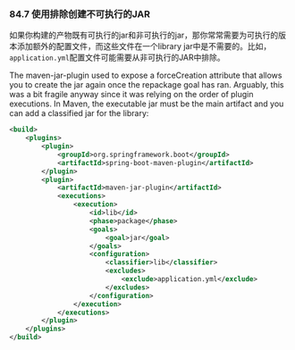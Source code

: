 ### 84.7 使用排除创建不可执行的JAR

如果你构建的产物既有可执行的jar和非可执行的jar，那你常常需要为可执行的版本添加额外的配置文件，而这些文件在一个library jar中是不需要的。比如，`application.yml`配置文件可能需要从非可执行的JAR中排除。

The maven-jar-plugin used to expose a forceCreation attribute that allows you to create the jar again once the repackage goal has ran. Arguably, this was a bit fragile anyway since it was relying on the order of plugin executions. In Maven, the executable jar must be the main artifact and you can add a classified jar for the library: 
```xml
<build>
    <plugins>
        <plugin>
            <groupId>org.springframework.boot</groupId>
            <artifactId>spring-boot-maven-plugin</artifactId>
        </plugin>
        <plugin>
            <artifactId>maven-jar-plugin</artifactId>
            <executions>
                <execution>
                    <id>lib</id>
                    <phase>package</phase>
                    <goals>
                        <goal>jar</goal>
                    </goals>
                    <configuration>
                        <classifier>lib</classifier>
                        <excludes>
                            <exclude>application.yml</exclude>
                        </excludes>
                    </configuration>
                </execution>
            </executions>
        </plugin>
    </plugins>
</build>
```
